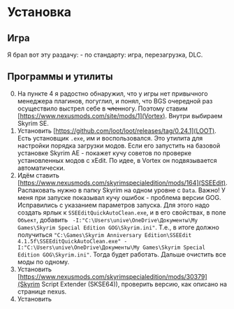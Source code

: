 # Установка

## Игра

Я брал вот эту раздачу: []() - по стандарту: игра, перезагрузка, DLC.

## Программы и утилиты

0. На пункте 4 я радостно обнаружил, что у игры нет привычного менеджера плагинов, погуглил, и понял, что BGS очередной раз осуществило выстрел себе в ~~член~~ногу. Поэтому ставим [https://www.nexusmods.com/site/mods/1](Vortex). Внутри выбираем Skyrim SE.
1. Установить [https://github.com/loot/loot/releases/tag/0.24.1](LOOT). Есть установщик `.exe`, им и воспользовался. Это утилита для настройки порядка загрузки модов. Если его запустить на базовой установке Skyrim AE - покажет кучу советов по проверке установленных модов c xEdit. По идее, в Vortex он подвязывается автоматически.
2. Идём ставить [https://www.nexusmods.com/skyrimspecialedition/mods/164](SSEEdit). Распаковать нужно в папку Skyrim на одном уровне с `Data`. Важно! У меня при запуске показывал кучу ошибок - проблема версии GOG. Исправились с указанием параметров запуска. Для этого надо создать ярлык к `SSEEditQuickAutoClean.exe`, и в его свойствах, в поле `Объект`, добавить ` -I:"C:\Users\unive\OneDrive\Документы\My Games\Skyrim Special Edition GOG\Skyrim.ini"`. Т.е., в итоге должно получиться `"C:\Games\Skyrim Anniversary Edition\SSEEdit 4.1.5f\SSEEditQuickAutoClean.exe" -I:"C:\Users\unive\OneDrive\Документы\My Games\Skyrim Special Edition GOG\Skyrim.ini"`. Тогда будет работать. Дальше очистить все моды по одному.
3. Установить [https://www.nexusmods.com/skyrimspecialedition/mods/30379](Skyrim Script Extender (SKSE64)), проверить версию, как описано на странице nexus.
4. Установить 